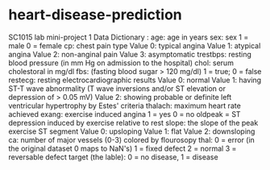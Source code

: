 # heart-disease-prediction
SC1015 lab mini-project
1 Data Dictionary :
age: age in years
sex: sex
  1 = male
  0 = female
cp: chest pain type
Value 0: typical angina
Value 1: atypical angina
Value 2: non-anginal pain
Value 3: asymptomatic
trestbps: resting blood pressure (in mm Hg on admission to the hospital)
chol: serum cholestoral in mg/dl
fbs: (fasting blood sugar > 120 mg/dl)
1 = true;
0 = false
restecg: resting electrocardiographic results
Value 0: normal
Value 1: having ST-T wave abnormality (T wave inversions and/or ST elevation or depression of > 0.05 mV)
Value 2: showing probable or definite left ventricular hypertrophy by Estes' criteria
thalach: maximum heart rate achieved
exang: exercise induced angina
1 = yes
0 = no
oldpeak = ST depression induced by exercise relative to rest
slope: the slope of the peak exercise ST segment
Value 0: upsloping
Value 1: flat
Value 2: downsloping
ca: number of major vessels (0-3) colored by flourosopy
thal:
0 = error (in the original dataset 0 maps to NaN's)
1 = fixed defect
2 = normal
3 = reversable defect
target (the lable):
0 = no disease,
1 = disease
